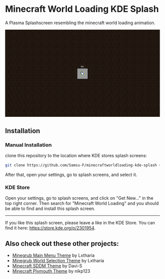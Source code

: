 # Minecraft World Loading KDE Splash
A Plasma Splashscreen resembling the minecraft world loading animation.

![Splash Screen Preview](./contents/previews/splash.png)

## Installation
### Manual Installation
clone this repository to the location where KDE stores splash screens:
```sh
git clone https://github.com/Samsu-F/minecraftworldloading-kde-splash ~/.local/share/plasma/look-and-feel/minecraftworldloading-kde-splash
```
After that, open your settings, go to splash screens, and select it.

### KDE Store
Open your settings, go to splash screens, and click on "Get New..." in the top right corner. Then search for "Minecraft World Loading" and you should be able to find and install this splash screen.

---
If you like this splash screen, please leave a like in the KDE Store. You can find it here: https://store.kde.org/p/2301954.

## Also check out these other projects:
- [Minegrub Main Menu Theme](https://github.com/Lxtharia/minegrub-theme) by Lxtharia
- [Minegrub World Selection Theme](https://github.com/Lxtharia/minegrub-world-sel-theme) by Lxtharia
- [Minecraft SDDM Theme](https://github.com/Davi-S/sddm-theme-minesddm) by Davi-S
- [Minecraft Plymouth Theme](https://github.com/nikp123/minecraft-plymouth-theme) by nikp123
